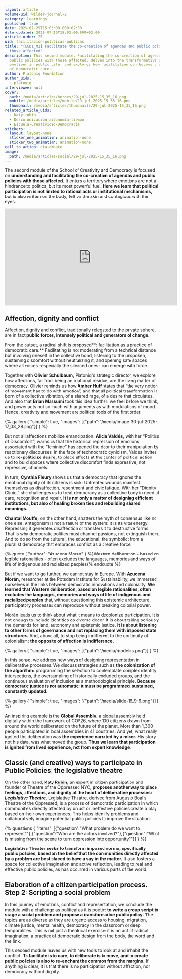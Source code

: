 ```yaml
---
layout: article
volume-uid: wilder-journal-2
category: learnings
published: true
date: 2025-07-29T15:02:00.000+02:00
date-updated: 2025-07-29T15:02:00.000+02:00
article-order: 25
uid: facilitacion-politicas-publicas
title: "[ECD1_M2] Facilitate the co-creation of agendas and public policies with
  those affected"
description: This second module, Facilitating the co-creation of agendas and
  public policies with those affected, delves into the transformative power of
  emotions in public life, and explores how facilitation can become a practice
  of democratic care.
author: Platoniq Foundation
author_uids:
  - platoniq
interviewee: null
cover:
  path: /media/articles/heroes/29-jul-2025-15_35_16.png
  mobile: /media/articles/mobile/29-jul-2025-15_35_16.png
  thumbnail: /media/articles/thumbnails/29-jul-2025-15_35_16.png
related_article_uids:
  - katy-rubin
  - Descolonización-autonomía-tiempo
  - Escuela-Creatividad-Democracia
stickers:
  layout: layout-none
  sticker_one_animation: animation-none
  sticker_two_animation: animation-none
call_to_action: cta-donate
image:
  path: /media/articles/social/29-jul-2025-15_35_16.png
---
```

The second module of the School of Creativity and Democracy is focused on **understanding and facilitating the co-creation of agendas and public policies with those affected.** It enters a territory where emotions are not a hindrance to politics, but its most powerful fuel. **Here we learn that political participation is not limited to rational acts or institutional mechanisms,** but is also written on the body, felt on the skin and contagious with the eyes.

<iframe width="560" height="315" src="https://www.youtube.com/embed/wCn9N0ywzAc?si=gYyGpFQlGsyLfkii" title="YouTube video player" frameborder="0" allow="accelerometer; autoplay; clipboard-write; encrypted-media; gyroscope; picture-in-picture; web-share" referrerpolicy="strict-origin-when-cross-origin" allowfullscreen></iframe>

## **Affection, dignity and conflict**

Affection, dignity and conflict, traditionally relegated to the private sphere, are in fact **public forces, intensely political and generators of change.**

From the outset, a radical shift is proposed**: facilitation as a practice of democratic care.** Facilitating is not moderating from a technical distance, but involving oneself in the collective bond, listening to the unspoken, sustaining discomfort without neutralizing it, and opening safe spaces where all voices -especially the silenced ones- can emerge with force.

Together with **Olivier Schulbaum,** Platoniq's strategic director, we explore how affections, far from being an irrational residue, are the living matter of democracy. Olivier reminds us how **Amber Huff** states that “the very notion of movement has to do with emotion”, and that all political transformation is born of a collective vibration, of a shared rage, of a desire that circulates. And also that **Brian Massumi** took this idea further: we feel before we think, and power acts not so much with arguments as with modulations of mood. Hence, creativity and movement are political tools of the first order.

{% gallery { "simple": true, "images": [{"path":"/media/image-30-jul-2025-17_03_28.png"}] } %}

But not all affections mobilize emancipation. **Alicia Valdés,** with her “Politics of Discomfort”, warns us that the historical repression of emotions associated with the “feminine” has opened the door to their manipulation by reactionary discourses. In the face of technocratic cynicism, Valdés invites us to **re-politicize desire,** to place affects at the center of political action and to build spaces where collective discomfort finds expressive, not repressive, channels.

In turn, **Cynthia Fleury** shows us that a democracy that ignores the emotional dignity of its citizens is sick. Untreated wounds manifest themselves as disaffection, resentment and civic fatigue. With her “Dignity Clinic,” she challenges us to treat democracy as a collective body in need of care, recognition and repair. **It is not only a matter of designing efficient institutions, but also of healing broken ties and rebuilding shared meanings.**

**Chantal Mouffe,** on the other hand, shatters the myth of consensus like no one else. Antagonism is not a failure of the system: it is its vital energy. Repressing it generates disaffection or transfers it to destructive forms. That is why democratic politics must channel passions, not extinguish them. And to do so from the cultural, the educational, the symbolic: from a pluralist democracy that embraces conflict as a creative force.

{% quote { "author": "Azucena Morán" } %}Western deliberation - based on legible rationalities - often excludes the languages, memories and ways of life of indigenous and racialized peoples{% endquote %}

But if we want to go further, we cannot stay in Europe. With **Azucena Morán,** researcher at the Potsdam Institute for Sustainability, we immersed ourselves in the links between democratic innovations and coloniality. **We learned that Western deliberation, based on legible rationalities, often excludes the languages, memories and ways of life of indigenous and racialized peoples** that, without questioning this epistemic architecture, participatory processes can reproduce without breaking colonial power.

Morán leads us to think about what it means to decolonize participation. It is not enough to include identities as diverse decor. It is about taking seriously the demands for land, autonomy and epistemic justice. **It is about listening to other forms of governance and not replacing them with imposed state structures.** And, above all, to stop being indifferent to the continuity of colonialism: **the opposite of affection is indifference.**

{% gallery { "simple": true, "images": [{"path":"/media/modelos.png"}] } %}

In this sense, we address new ways of designing representation in deliberative processes. We discuss strategies such as **the colonization of the algorithm:** programming the selection to contemplate complex identity intersections, the oversampling of historically excluded groups, and the continuous evaluation of inclusion as a methodological principle. **Because democratic justice is not automatic: it must be programmed, sustained, constantly updated.**

{% gallery { "simple": true, "images": [{"path":"/media/slide-16_9-6.png"}] } %}

An inspiring example is the **Global Assembly,** a global assembly held digitally within the framework of COP26, where 100 citizens drawn from around the world deliberated on the future of the planet. More than 1,300 people participated in local assemblies in 41 countries. And yet, what really ignited the deliberation was **the experience narrated by a miner.** His story, not his data, was what moved the group. **Thus we learn that participation is ignited from lived experience, not from expert knowledge.**

## **Classic (and creative) ways to participate in Public Policies: the legislative theatre**

On the other hand, **[Katy Rubin](https://journal.platoniq.net/es/wilder-journal-2/interviews/katy-rubin/)**, an expert in citizen participation and founder of Theatre of the Oppressed NYC, **proposes another way to place feelings, affections, and dignity at the heart of deliberative processes: *Legislative Theatre*.** Legislative Theatre, derived from Augusto Boal’s Theatre of the Oppressed, is a process of democratic participation in which communities directly affected by unjust or ineffective policies create a play based on their own experiences. This helps identify problems and collaboratively imagine potential public policies to improve the situation.

{% questions { "items": [{"question":"What problem do we want to represent?"},{"question":"Who are the actors involved?"},{"question":"What is missing from the scene to turn oppression into opportunity?"}] } %}

**Legislative Theater seeks to transform imposed norms, specifically public policies, based on the belief that the communities directly affected by a problem are best placed to have a say in the matter.** It also fosters a space for collective imagination and active reflection, leading to real and effective public policies, as has occurred in various parts of the world.

## **Elaboration of a citizen participation process. Step 2: Scripting a social problem**

In this journey of emotions, conflict and representation, we conclude the module with a challenge as political as it is poetic: **to write a group script to stage a social problem and propose a transformative public policy.** The topics are as diverse as they are urgent: access to housing, migration, climate justice, mental health, democracy in the classroom or deep temporalities. This is not just a theatrical exercise: it is an act of radical imagination, a practice of democratic design from the body, the word and the link.

This second module leaves us with new tools to look at and inhabit the conflict. **To facilitate is to care, to deliberate is to move, and to create public policies is also to re-enchant the common from the margins.** If anything is clear, it is that there is no participation without affection, nor democracy without dignity.
